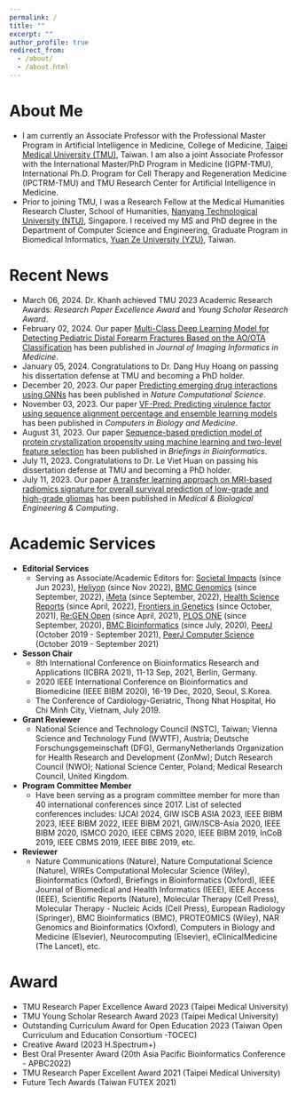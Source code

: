 ```yaml
---
permalink: /
title: ""
excerpt: ""
author_profile: true
redirect_from: 
  - /about/
  - /about.html
---
```


# About Me
* I am currently an Associate Professor with the Professional Master Program in Artificial Intelligence in Medicine, College of Medicine, [Taipei Medical University (TMU)](https://aiim.tmu.edu.tw), Taiwan. I am also a joint Associate Professor with the International Master/PhD Program in Medicine (IGPM-TMU), International Ph.D. Program for Cell Therapy and Regeneration Medicine (IPCTRM-TMU) and TMU Research Center for Artificial Intelligence in Medicine.
* Prior to joining TMU, I was a Research Fellow at the Medical Humanities Research Cluster, School of Humanities, [Nanyang Technological University (NTU)](http://www.ntu.edu.sg), Singapore. I received my MS and PhD degree in the Department of Computer Science and Engineering, Graduate Program in Biomedical Informatics, [Yuan Ze University (YZU)](https://www.yzu.edu.tw/), Taiwan.

# Recent News
* March 06, 2024. Dr. Khanh achieved TMU 2023 Academic Research Awards: <i>Research Paper Excellence Award</i> and <i>Young Scholar Research Award</i>.
* February 02, 2024. Our paper [Multi-Class Deep Learning Model for Detecting Pediatric Distal Forearm Fractures Based on the AO/OTA Classification](https://doi.org/10.1007/s10278-024-00968-4) has been published in <i>Journal of Imaging Informatics in Medicine</i>.
* January 05, 2024. Congratulations to Dr. Dang Huy Hoang on passing his dissertation defense at TMU and becoming a PhD holder.
* December 20, 2023. Our paper [Predicting emerging drug interactions using GNNs](https://www.nature.com/articles/s43588-023-00555-7) has been published in <i>Nature Computational Science</i>.
* November 03, 2023. Our paper [VF-Pred: Predicting virulence factor using sequence alignment percentage and ensemble learning models](https://doi.org/10.1016/j.compbiomed.2023.107662) has been published in <i>Computers in Biology and Medicine</i>.
* August 31, 2023. Our paper [Sequence-based prediction model of protein crystallization propensity using machine learning and two-level feature selection](https://doi.org/10.1093/bib/bbad319) has been published in <i>Briefings in Bioinformatics</i>.
* July 11, 2023. Congratulations to Dr. Le Viet Huan on passing his dissertation defense at TMU and becoming a PhD holder.
* July 11, 2023. Our paper [A transfer learning approach on MRI-based radiomics signature for overall survival prediction of low-grade and high-grade gliomas](https://doi.org/10.1007/s11517-023-02875-2) has been published in <i>Medical & Biological Engineering & Computing</i>.

# Academic Services
* <b>Editorial Services</b>
  * Serving as Associate/Academic Editors for: [Societal Impacts](https://www.sciencedirect.com/journal/societal-impacts) (since Jun 2023), [Heliyon](https://www.cell.com/heliyon/home) (since Nov 2022), [BMC Genomics](https://bmcgenomics.biomedcentral.com/) (since September, 2022), [iMeta](https://onlinelibrary.wiley.com/journal/2770596x) (since September, 2022), [Health Science Reports](https://onlinelibrary.wiley.com/journal/23988835) (since April, 2022), [Frontiers in Genetics](https://www.frontiersin.org/journals/genetics) (since October, 2021), [Re:GEN Open](https://home.liebertpub.com/regen) (since April, 2021), [PLOS ONE](https://journals.plos.org/plosone/) (since September, 2020), [BMC Bioinformatics](https://bmcbioinformatics.biomedcentral.com/) (since July, 2020), [PeerJ](https://peerj.com/) (October 2019 - September 2021), [PeerJ Computer Science](https://peerj.com/computer-science/) (October 2019 - September 2021)
* <b>Sesson Chair</b>
  * 8th International Conference on Bioinformatics Research and Applications (ICBRA 2021), 11-13 Sep, 2021, Berlin, Germany.
  * 2020 IEEE International Conference on Bioinformatics and Biomedicine (IEEE BIBM 2020), 16-19 Dec, 2020, Seoul, S.Korea.
  * The Conference of Cardiology-Geriatric, Thong Nhat Hospital, Ho Chi Minh City, Vietnam, July 2019.
* <b>Grant Reviewer</b>
  * National Science and Technology Council (NSTC), Taiwan; Vienna Science and Technology Fund (WWTF), Austria; Deutsche Forschungsgemeinschaft (DFG), GermanyNetherlands Organization for Health Research and Development (ZonMw); Dutch Research Council (NWO); National Science Center, Poland; Medical Research Council, United Kingdom.
* <b>Program Committee Member</b>
  * Have been serving as a program committee member for more than 40 international conferences since 2017. List of selected conferences includes: IJCAI 2024, GIW ISCB ASIA 2023, IEEE BIBM 2023, IEEE BIBM 2022, IEEE BIBM 2021, GIW/ISCB-Asia 2020, IEEE BIBM 2020, ISMCO 2020, IEEE CBMS 2020, IEEE BIBM 2019, InCoB 2019, IEEE CBMS 2019, IEEE BIBE 2019, etc.
* <b>Reviewer</b>
  * Nature Communications (Nature), Nature Computational Science (Nature), WIREs Computational Molecular Science (Wiley), Bioinformatics (Oxford), Briefings in Bioinformatics (Oxford), IEEE Journal of Biomedical and Health Informatics (IEEE), IEEE Access (IEEE), Scientific Reports (Nature), Molecular Therapy (Cell Press), Molecular Therapy - Nucleic Acids (Cell Press), European Radiology (Springer), BMC Bioinformatics (BMC), PROTEOMICS (Wiley), NAR Genomics and Bioinformatics (Oxford), Computers in Biology and Medicine (Elsevier), Neurocomputing (Elsevier), eClinicalMedicine (The Lancet), etc.
  
# Award
  * TMU Research Paper Excellence Award 2023 (Taipei Medical University)
  * TMU Young Scholar Research Award 2023 (Taipei Medical University)
  * Outstanding Curriculum Award for Open Education 2023 (Taiwan Open Curriculum and Education Consortium -TOCEC)
  * Creative Award (2023 H.Spectrum+)
  * Best Oral Presenter Award (20th Asia Pacific Bioinformatics Conference - APBC2022)
  * TMU Research Paper Excellent Award 2021 (Taipei Medical University)
  * Future Tech Awards (Taiwan FUTEX 2021)